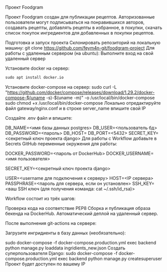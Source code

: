 Проект Foodgram

Проект Foodgram создан для публикации рецептов. Авторизованные пользователи могут подписываться на понравившихся авторов, создавать рецепты, добавлять рецепты в избранное, в покупки, скачать список покупок ингредиентов для добавленных в покупки рецептов.

Подготовка и запуск проекта
Склонировать репозиторий на локальную машину:
git clone https://github.com/feym4n-git/foodgram-project
Для работы с удаленным сервером (на ubuntu):
Выполните вход на свой удаленный сервер

Установите docker на сервер:
```python
sudo apt install docker.io 
```
Установите docker-compose на сервер:
sudo curl -L "https://github.com/docker/compose/releases/download/1.29.2/docker-compose-$(uname -s)-$(uname -m)" -o /usr/local/bin/docker-compose
sudo chmod +x /usr/local/bin/docker-compose
Локально отредактируйте файл gateway/nginx.conf и в строке server_name впишите свой IP

Cоздайте .env файл и впишите:

DB_NAME=<имя базы данных postgres>
DB_USER=<пользователь бд>
DB_PASSWORD=<пароль>
DB_HOST=<db>
DB_PORT=<5432>
SECRET_KEY=<секретный ключ проекта django>
Для работы с Workflow добавьте в Secrets GitHub переменные окружения для работы:

DOCKER_PASSWORD=<пароль от DockerHub>
DOCKER_USERNAME=<имя пользователя>

SECRET_KEY=<секретный ключ проекта django>

USER=<username для подключения к серверу>
HOST=<IP сервера>
PASSPHRASE=<пароль для сервера, если он установлен>
SSH_KEY=<ваш SSH ключ (для получения команда: cat ~/.ssh/id_rsa)>

Workflow состоит из трёх шагов:

Проверка кода на соответствие PEP8
Сборка и публикация образа бекенда на DockerHub.
Автоматический деплой на удаленный сервер.

После выполнения git-actions на сервере:

Загрузите ингридиенты в базу данных (необязательно):

sudo docker-compose -f docker-compose.production.yml exec backend python manage.py loaddata ingridients_new.json
Создать суперпользователя Django:
sudo docker-compose -f docker-compose.production.yml exec backend python manage.py createsuperuser
Проект будет доступен по вашему IP
